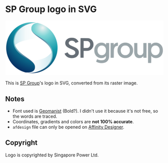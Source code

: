 SP Group logo in SVG
===

![SP Group Logo](spgroup-logo.svg)

This is [SP Group](https://www.spgroup.com.sg/home)'s logo in SVG, converted from its raster image.

Notes
---

- Font used is [Geomanist](http://atipofoundry.com/fonts/geomanist) (Bold?). I didn't use it because it's not free, so the words are traced.
- Coordinates, gradients and colors are **not 100% accurate**.
- `afdesign` file can only be opened on [Affinity Designer](https://affinity.serif.com/en-gb/).

Copyright
---

Logo is copyrighted by Singapore Power Ltd.